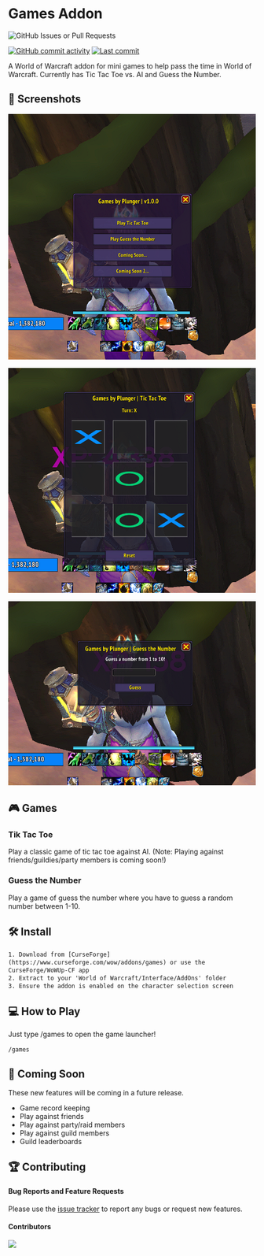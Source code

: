 # Games Addon
<img alt="GitHub Issues or Pull Requests" src="https://img.shields.io/github/issues/nickstuer/games-addon">

[![GitHub commit activity](https://img.shields.io/github/commit-activity/m/nickstuer/games-addon)](https://github.com/nickstuer/games-addon/commits/master) [![Last commit](https://img.shields.io/github/last-commit/nickstuer/games-addon)](https://github.com/nickstuer/games-addon)

A World of Warcraft addon for mini games to help pass the time in World of Warcraft. Currently has Tic Tac Toe vs. AI and Guess the Number.


## 📌 Screenshots
![Screenshot1](images/screenshot1.png)

![Screenshot2](images/screenshot2.png)

![Screenshot2](images/screenshot3.png)

## 🎮 Games

### Tik Tac Toe
Play a classic game of tic tac toe against AI. (Note: Playing against friends/guildies/party members is coming soon!)

### Guess the Number
Play a game of guess the number where you have to guess a random number between 1-10.

## 🛠 Install
```
1. Download from [CurseForge](https://www.curseforge.com/wow/addons/games) or use the CurseForge/WoWUp-CF app
2. Extract to your 'World of Warcraft/Interface/AddOns' folder
3. Ensure the addon is enabled on the character selection screen
```

## 💻 How to Play
Just type /games to open the game launcher!
```
/games
```

## 🔗 Coming Soon
These new features will be coming in a future release.
- Game record keeping
- Play against friends
- Play against party/raid members
- Play against guild members
- Guild leaderboards

## 🏆 Contributing

#### Bug Reports and Feature Requests
Please use the [issue tracker](https://github.com/nickstuer/games-addon/issues) to report any bugs or request new features.

#### Contributors

<a href = "https://github.com/nickstuer/games-addon/graphs/contributors">
  <img src = "https://contrib.rocks/image?repo=nickstuer/games-addon"/>
</a>
